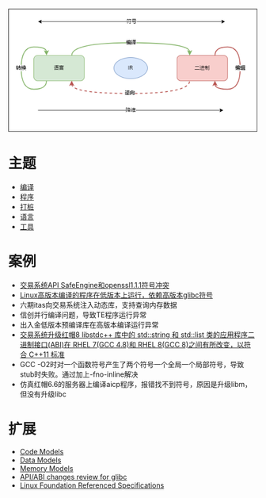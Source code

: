 

![](pic/topic.png)
# 主题
- [编译](compile.md)
- [程序](program.md)
- [打桩](stub.md)
- [语言](language.md)
- [工具](bin.md)

# 案例
- [交易系统API SafeEngine和openssl1.1.1符号冲突](symbolic.md)
- [Linux高版本编译的程序在低版本上运行，依赖高版本glibc符号](abi.md)
- 六期itas向交易系统注入动态库，支持查询内存数据
- 信创并行编译问题，导致TE程序运行异常
- 出入金低版本预编译库在高版本编译运行异常
- [交易系统升级红帽8 libstdc++ 库中的 std::string 和 std::list 类的应用程序二进制接口(ABI)在 RHEL 7(GCC 4.8)和 RHEL 8(GCC 8)之间有所改变，以符合 C++11 标准](https://gcc.gnu.org/onlinedocs/gcc-5.2.0/libstdc++/manual/manual/using_dual_abi.html)
- GCC -O2时对一个函数符号产生了两个符号一个全局一个局部符号，导致stub时失败。通过加上-fno-inline解决
- 仿真红帽6.6的服务器上编译aicp程序，报错找不到符号，原因是升级libm，但没有升级libc

# 扩展
- [Code Models](https://alittleresearcher.blogspot.com/2017/03/understanding-the-x64-code-models.html)
- [Data Models](https://en.wikipedia.org/wiki/64-bit_computing#64-bit_data_models)
- [Memory Models](https://en.wikipedia.org/wiki/Intel_Memory_Model)
- [API/ABI changes review for glibc](https://abi-laboratory.pro/?view=timeline&l=glibc)
- [Linux Foundation Referenced Specifications](https://refspecs.linuxfoundation.org/)
